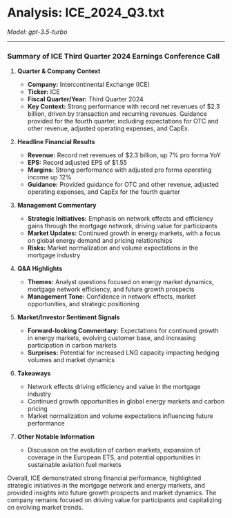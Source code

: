 # Analysis: ICE_2024_Q3.txt

*Model: gpt-3.5-turbo*

---

### Summary of ICE Third Quarter 2024 Earnings Conference Call

1. **Quarter & Company Context**
   - **Company:** Intercontinental Exchange (ICE)
   - **Ticker:** ICE
   - **Fiscal Quarter/Year:** Third Quarter 2024
   - **Key Context:** Strong performance with record net revenues of $2.3 billion, driven by transaction and recurring revenues. Guidance provided for the fourth quarter, including expectations for OTC and other revenue, adjusted operating expenses, and CapEx.

2. **Headline Financial Results**
   - **Revenue:** Record net revenues of $2.3 billion, up 7% pro forma YoY
   - **EPS:** Record adjusted EPS of $1.55
   - **Margins:** Strong performance with adjusted pro forma operating income up 12%
   - **Guidance:** Provided guidance for OTC and other revenue, adjusted operating expenses, and CapEx for the fourth quarter

3. **Management Commentary**
   - **Strategic Initiatives:** Emphasis on network effects and efficiency gains through the mortgage network, driving value for participants
   - **Market Updates:** Continued growth in energy markets, with a focus on global energy demand and pricing relationships
   - **Risks:** Market normalization and volume expectations in the mortgage industry

4. **Q&A Highlights**
   - **Themes:** Analyst questions focused on energy market dynamics, mortgage network efficiency, and future growth prospects
   - **Management Tone:** Confidence in network effects, market opportunities, and strategic positioning

5. **Market/Investor Sentiment Signals**
   - **Forward-looking Commentary:** Expectations for continued growth in energy markets, evolving customer base, and increasing participation in carbon markets
   - **Surprises:** Potential for increased LNG capacity impacting hedging volumes and market dynamics

6. **Takeaways**
   - Network effects driving efficiency and value in the mortgage industry
   - Continued growth opportunities in global energy markets and carbon pricing
   - Market normalization and volume expectations influencing future performance

7. **Other Notable Information**
   - Discussion on the evolution of carbon markets, expansion of coverage in the European ETS, and potential opportunities in sustainable aviation fuel markets

Overall, ICE demonstrated strong financial performance, highlighted strategic initiatives in the mortgage network and energy markets, and provided insights into future growth prospects and market dynamics. The company remains focused on driving value for participants and capitalizing on evolving market trends.